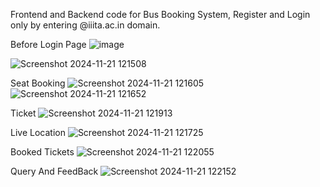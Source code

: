 Frontend and Backend code for Bus Booking System, Register and Login only by entering @iiita.ac.in domain.

Before Login Page
![image](https://github.com/user-attachments/assets/4848bc98-4f21-4033-9404-7bf3247e49d5)

![Screenshot 2024-11-21 121508](https://github.com/user-attachments/assets/15f9a309-7be0-4b36-b0b0-1a9d135d7e90)

Seat Booking
![Screenshot 2024-11-21 121605](https://github.com/user-attachments/assets/59de7882-7cdc-4787-8e17-51b538dc93fc)
![Screenshot 2024-11-21 121652](https://github.com/user-attachments/assets/9166ad61-b04c-4a02-ba43-a6ec59ceddfb)

Ticket
![Screenshot 2024-11-21 121913](https://github.com/user-attachments/assets/a86c1993-0240-490f-8614-c34566c724f5)


Live Location
![Screenshot 2024-11-21 121725](https://github.com/user-attachments/assets/6665b045-a770-4826-8e64-19a50d0027d1)

Booked Tickets
![Screenshot 2024-11-21 122055](https://github.com/user-attachments/assets/19893314-39cb-4bbe-9092-a9bbf6721f2e)

Query And FeedBack
![Screenshot 2024-11-21 122152](https://github.com/user-attachments/assets/bdeb55a8-1b72-4b64-a3c7-1894c6b4e99e)











